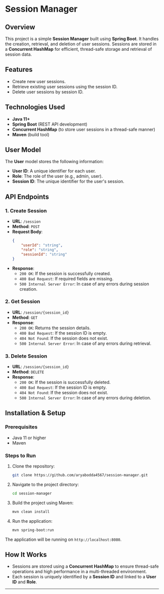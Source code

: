  

# Session Manager

## Overview
This project is a simple **Session Manager** built using **Spring Boot**. It handles the creation, retrieval, and deletion of user sessions. Sessions are stored in a **Concurrent HashMap** for efficient, thread-safe storage and retrieval of session data.

## Features
- Create new user sessions.
- Retrieve existing user sessions using the session ID.
- Delete user sessions by session ID.

## Technologies Used
- **Java 11+**
- **Spring Boot** (REST API development)
- **Concurrent HashMap** (to store user sessions in a thread-safe manner)
- **Maven** (build tool)

## User Model
The **User** model stores the following information:
- **User ID**: A unique identifier for each user.
- **Role**: The role of the user (e.g., admin, user).
- **Session ID**: The unique identifier for the user's session.

## API Endpoints

### 1. Create Session
- **URL**: `/session`
- **Method**: `POST`
- **Request Body**:
    ```json
    {
        "userId": "string",
        "role": "string",
        "sessionId": "string"
    }
    ```
- **Response**: 
    - `200 OK`: If the session is successfully created.
    - `400 Bad Request`: If required fields are missing.
    - `500 Internal Server Error`: In case of any errors during session creation.

### 2. Get Session
- **URL**: `/session/{session_id}`
- **Method**: `GET`
- **Response**:
    - `200 OK`: Returns the session details.
    - `400 Bad Request`: If the session ID is empty.
    - `404 Not Found`: If the session does not exist.
    - `500 Internal Server Error`: In case of any errors during retrieval.

### 3. Delete Session
- **URL**: `/session/{session_id}`
- **Method**: `DELETE`
- **Response**:
    - `200 OK`: If the session is successfully deleted.
    - `400 Bad Request`: If the session ID is empty.
    - `404 Not Found`: If the session does not exist.
    - `500 Internal Server Error`: In case of any errors during deletion.

## Installation & Setup

### Prerequisites
- Java 11 or higher
- Maven

### Steps to Run
1. Clone the repository:
    ```bash
    git clone https://github.com/aryabodda4567/session-manager.git
    ```
2. Navigate to the project directory:
    ```bash
    cd session-manager
    ```
3. Build the project using Maven:
    ```bash
    mvn clean install
    ```
4. Run the application:
    ```bash
    mvn spring-boot:run
    ```

The application will be running on `http://localhost:8080`.

## How It Works
- Sessions are stored using a **Concurrent HashMap** to ensure thread-safe operations and high performance in a multi-threaded environment.
- Each session is uniquely identified by a **Session ID** and linked to a **User ID** and **Role**.
  

---

 
